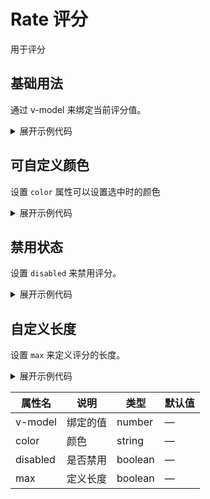 <script setup>
import Basic from './component/Basic.vue'
import Color from './component/Color.vue'
import Disabled from './component/Disabled.vue'
import Length from './component/Length.vue'
</script>

# Rate 评分

用于评分

## 基础用法

通过 v-model 来绑定当前评分值。

<div class="example">
 <Basic/>
</div>

<details>
<summary>展开示例代码</summary>

```vue
<template>
  <ARate v-model="rateValue"></ARate>
</template>

<script lang="ts" setup>
import { ref } from "vue";

const rateValue = ref(3);
</script>
```

</details>

## 可自定义颜色

设置 `color` 属性可以设置选中时的颜色

<div class="example">
 <Color />
</div>

<details>
<summary>展开示例代码</summary>

```vue
<template>
  <ARate v-model="rateValue" color="red"></ARate>
</template>

<script lang="ts" setup>
import { ref } from "vue";

const rateValue = ref(4);
</script>
```

</details>

## 禁用状态

设置 `disabled` 来禁用评分。

<div class="example">
 <Disabled />
</div>

<details>
<summary>展开示例代码</summary>

```vue
<template>
  <ARate v-model="rateValue" color="red" disabled></ARate>
</template>

<script lang="ts" setup>
import { ref } from "vue";

const rateValue = ref(4);
</script>
```

</details>

## 自定义长度

设置 `max` 来定义评分的长度。

<div class="example">
 <Length />
</div>

<details>
<summary>展开示例代码</summary>

```vue
<template>
  <ARate :max="10" v-model="rateValue" color="red"></ARate>
</template>

<script lang="ts" setup>
import { ref } from "vue";

const rateValue = ref(7);
</script>
```

</details>

| 属性名   | 说明     | 类型    | 默认值 |
| -------- | -------- | ------- | ------ |
| v-model  | 绑定的值 | number  | —      |
| color    | 颜色     | string  | —      |
| disabled | 是否禁用 | boolean | —      |
| max      | 定义长度 | boolean | —      |
